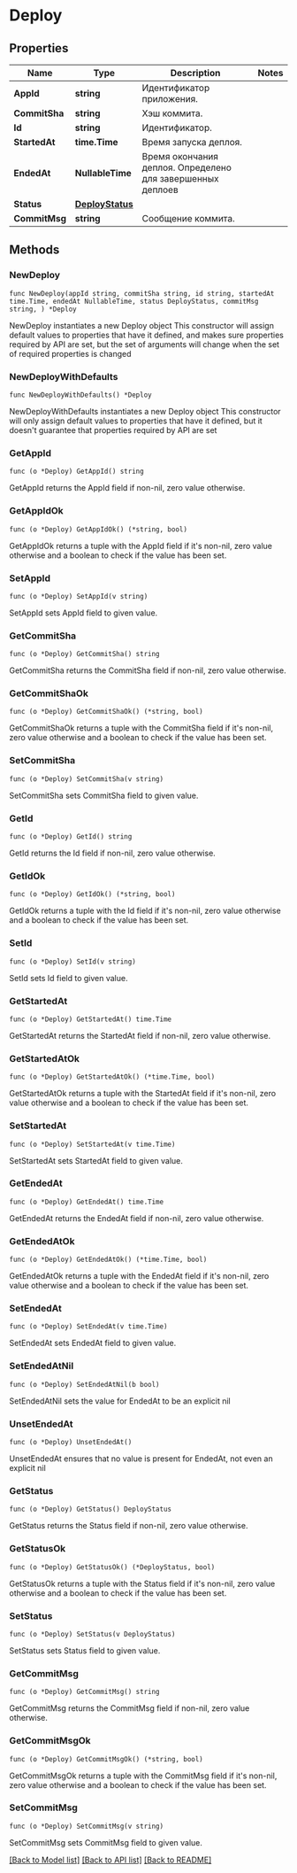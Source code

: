 # Deploy

## Properties

Name | Type | Description | Notes
------------ | ------------- | ------------- | -------------
**AppId** | **string** | Идентификатор приложения. | 
**CommitSha** | **string** | Хэш коммита. | 
**Id** | **string** | Идентификатор. | 
**StartedAt** | **time.Time** | Время запуска деплоя. | 
**EndedAt** | **NullableTime** | Время окончания деплоя. Определено для завершенных деплоев | 
**Status** | [**DeployStatus**](DeployStatus.md) |  | 
**CommitMsg** | **string** | Сообщение коммита. | 

## Methods

### NewDeploy

`func NewDeploy(appId string, commitSha string, id string, startedAt time.Time, endedAt NullableTime, status DeployStatus, commitMsg string, ) *Deploy`

NewDeploy instantiates a new Deploy object
This constructor will assign default values to properties that have it defined,
and makes sure properties required by API are set, but the set of arguments
will change when the set of required properties is changed

### NewDeployWithDefaults

`func NewDeployWithDefaults() *Deploy`

NewDeployWithDefaults instantiates a new Deploy object
This constructor will only assign default values to properties that have it defined,
but it doesn't guarantee that properties required by API are set

### GetAppId

`func (o *Deploy) GetAppId() string`

GetAppId returns the AppId field if non-nil, zero value otherwise.

### GetAppIdOk

`func (o *Deploy) GetAppIdOk() (*string, bool)`

GetAppIdOk returns a tuple with the AppId field if it's non-nil, zero value otherwise
and a boolean to check if the value has been set.

### SetAppId

`func (o *Deploy) SetAppId(v string)`

SetAppId sets AppId field to given value.


### GetCommitSha

`func (o *Deploy) GetCommitSha() string`

GetCommitSha returns the CommitSha field if non-nil, zero value otherwise.

### GetCommitShaOk

`func (o *Deploy) GetCommitShaOk() (*string, bool)`

GetCommitShaOk returns a tuple with the CommitSha field if it's non-nil, zero value otherwise
and a boolean to check if the value has been set.

### SetCommitSha

`func (o *Deploy) SetCommitSha(v string)`

SetCommitSha sets CommitSha field to given value.


### GetId

`func (o *Deploy) GetId() string`

GetId returns the Id field if non-nil, zero value otherwise.

### GetIdOk

`func (o *Deploy) GetIdOk() (*string, bool)`

GetIdOk returns a tuple with the Id field if it's non-nil, zero value otherwise
and a boolean to check if the value has been set.

### SetId

`func (o *Deploy) SetId(v string)`

SetId sets Id field to given value.


### GetStartedAt

`func (o *Deploy) GetStartedAt() time.Time`

GetStartedAt returns the StartedAt field if non-nil, zero value otherwise.

### GetStartedAtOk

`func (o *Deploy) GetStartedAtOk() (*time.Time, bool)`

GetStartedAtOk returns a tuple with the StartedAt field if it's non-nil, zero value otherwise
and a boolean to check if the value has been set.

### SetStartedAt

`func (o *Deploy) SetStartedAt(v time.Time)`

SetStartedAt sets StartedAt field to given value.


### GetEndedAt

`func (o *Deploy) GetEndedAt() time.Time`

GetEndedAt returns the EndedAt field if non-nil, zero value otherwise.

### GetEndedAtOk

`func (o *Deploy) GetEndedAtOk() (*time.Time, bool)`

GetEndedAtOk returns a tuple with the EndedAt field if it's non-nil, zero value otherwise
and a boolean to check if the value has been set.

### SetEndedAt

`func (o *Deploy) SetEndedAt(v time.Time)`

SetEndedAt sets EndedAt field to given value.


### SetEndedAtNil

`func (o *Deploy) SetEndedAtNil(b bool)`

 SetEndedAtNil sets the value for EndedAt to be an explicit nil

### UnsetEndedAt
`func (o *Deploy) UnsetEndedAt()`

UnsetEndedAt ensures that no value is present for EndedAt, not even an explicit nil
### GetStatus

`func (o *Deploy) GetStatus() DeployStatus`

GetStatus returns the Status field if non-nil, zero value otherwise.

### GetStatusOk

`func (o *Deploy) GetStatusOk() (*DeployStatus, bool)`

GetStatusOk returns a tuple with the Status field if it's non-nil, zero value otherwise
and a boolean to check if the value has been set.

### SetStatus

`func (o *Deploy) SetStatus(v DeployStatus)`

SetStatus sets Status field to given value.


### GetCommitMsg

`func (o *Deploy) GetCommitMsg() string`

GetCommitMsg returns the CommitMsg field if non-nil, zero value otherwise.

### GetCommitMsgOk

`func (o *Deploy) GetCommitMsgOk() (*string, bool)`

GetCommitMsgOk returns a tuple with the CommitMsg field if it's non-nil, zero value otherwise
and a boolean to check if the value has been set.

### SetCommitMsg

`func (o *Deploy) SetCommitMsg(v string)`

SetCommitMsg sets CommitMsg field to given value.



[[Back to Model list]](../README.md#documentation-for-models) [[Back to API list]](../README.md#documentation-for-api-endpoints) [[Back to README]](../README.md)


